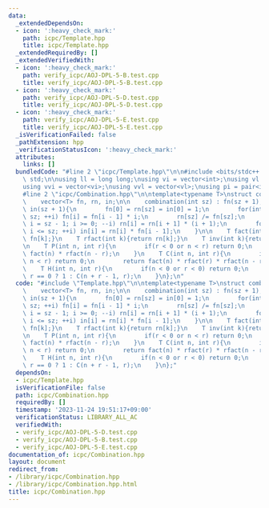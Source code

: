 ```yaml
---
data:
  _extendedDependsOn:
  - icon: ':heavy_check_mark:'
    path: icpc/Template.hpp
    title: icpc/Template.hpp
  _extendedRequiredBy: []
  _extendedVerifiedWith:
  - icon: ':heavy_check_mark:'
    path: verify_icpc/AOJ-DPL-5-B.test.cpp
    title: verify_icpc/AOJ-DPL-5-B.test.cpp
  - icon: ':heavy_check_mark:'
    path: verify_icpc/AOJ-DPL-5-D.test.cpp
    title: verify_icpc/AOJ-DPL-5-D.test.cpp
  - icon: ':heavy_check_mark:'
    path: verify_icpc/AOJ-DPL-5-E.test.cpp
    title: verify_icpc/AOJ-DPL-5-E.test.cpp
  _isVerificationFailed: false
  _pathExtension: hpp
  _verificationStatusIcon: ':heavy_check_mark:'
  attributes:
    links: []
  bundledCode: "#line 2 \"icpc/Template.hpp\"\n\n#include <bits/stdc++.h>\nusing namespace\
    \ std;\n\nusing ll = long long;\nusing vi = vector<int>;\nusing vl = vector<ll>;\n\
    using vvi = vector<vi>;\nusing vvl = vector<vl>;\nusing pi = pair<int, int>;\n\
    #line 2 \"icpc/Combination.hpp\"\n\ntemplate<typename T>\nstruct combination{\n\
    \    vector<T> fn, rn, in;\n\n    combination(int sz) : fn(sz + 1), rn(sz + 1),\
    \ in(sz + 1){\n        fn[0] = rn[sz] = in[0] = 1;\n        for(int i = 1; i <=\
    \ sz; ++i) fn[i] = fn[i - 1] * i;\n        rn[sz] /= fn[sz];\n        for(int\
    \ i = sz - 1; i >= 0; --i) rn[i] = rn[i + 1] * (i + 1);\n        for(int i = 1;\
    \ i <= sz; ++i) in[i] = rn[i] * fn[i - 1];\n    }\n\n    T fact(int k){return\
    \ fn[k];}\n    T rfact(int k){return rn[k];}\n    T inv(int k){return in[k];}\n\
    \n    T P(int n, int r){\n        if(r < 0 or n < r) return 0;\n        return\
    \ fact(n) * rfact(n - r);\n    }\n    T C(int n, int r){\n        if(r < 0 or\
    \ n < r) return 0;\n        return fact(n) * rfact(r) * rfact(n - r);\n    }\n\
    \    T H(int n, int r){\n        if(n < 0 or r < 0) return 0;\n        return\
    \ r == 0 ? 1 : C(n + r - 1, r);\n    }\n};\n"
  code: "#include \"Template.hpp\"\n\ntemplate<typename T>\nstruct combination{\n\
    \    vector<T> fn, rn, in;\n\n    combination(int sz) : fn(sz + 1), rn(sz + 1),\
    \ in(sz + 1){\n        fn[0] = rn[sz] = in[0] = 1;\n        for(int i = 1; i <=\
    \ sz; ++i) fn[i] = fn[i - 1] * i;\n        rn[sz] /= fn[sz];\n        for(int\
    \ i = sz - 1; i >= 0; --i) rn[i] = rn[i + 1] * (i + 1);\n        for(int i = 1;\
    \ i <= sz; ++i) in[i] = rn[i] * fn[i - 1];\n    }\n\n    T fact(int k){return\
    \ fn[k];}\n    T rfact(int k){return rn[k];}\n    T inv(int k){return in[k];}\n\
    \n    T P(int n, int r){\n        if(r < 0 or n < r) return 0;\n        return\
    \ fact(n) * rfact(n - r);\n    }\n    T C(int n, int r){\n        if(r < 0 or\
    \ n < r) return 0;\n        return fact(n) * rfact(r) * rfact(n - r);\n    }\n\
    \    T H(int n, int r){\n        if(n < 0 or r < 0) return 0;\n        return\
    \ r == 0 ? 1 : C(n + r - 1, r);\n    }\n};"
  dependsOn:
  - icpc/Template.hpp
  isVerificationFile: false
  path: icpc/Combination.hpp
  requiredBy: []
  timestamp: '2023-11-24 19:51:17+09:00'
  verificationStatus: LIBRARY_ALL_AC
  verifiedWith:
  - verify_icpc/AOJ-DPL-5-D.test.cpp
  - verify_icpc/AOJ-DPL-5-B.test.cpp
  - verify_icpc/AOJ-DPL-5-E.test.cpp
documentation_of: icpc/Combination.hpp
layout: document
redirect_from:
- /library/icpc/Combination.hpp
- /library/icpc/Combination.hpp.html
title: icpc/Combination.hpp
---
```

